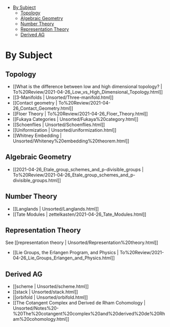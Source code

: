 -   [By Subject](#by-subject)
    -   [Topology](#topology)
    -   [Algebraic Geometry](#algebraic-geometry)
    -   [Number Theory](#number-theory)
    -   [Representation Theory](#representation-theory)
    -   [Derived AG](#derived-ag)














By Subject
==========

Topology
--------

-   [[What is the difference between low and high dimensional topology? | To%20Review/2021-04-26_Low_vs_High_Dimensional_Topology.html]]
-   [[3-Manifolds | Unsorted/Three-manifold.html]]
-   [[Contact geometry | To%20Review/2021-04-26_Contact_Geometry.html]]
-   [[Floer Theory | To%20Review/2021-04-26_Floer_Theory.html]]
-   [[Fukaya Categories | Unsorted/Fukaya%20category.html]]
-   [[Schoenflies | Unsorted/Schoenflies.html]]
-   [[Uniformization | Unsorted/uniformization.html]]
-   [[Whitney Embedding | Unsorted/Whiteney%20embedding%20theorem.html]]

Algebraic Geometry
------------------

-   [[2021-04-26_Etale_group_schemes_and_p-divisible_groups | To%20Review/2021-04-26_Etale_group_schemes_and_p-divisible_groups.html]]

Number Theory
-------------

-   [[Langlands | Unsorted/Langlands.html]]
-   [[Tate Modules | zettelkasten/2021-04-26_Tate_Modules.html]]

Representation Theory
---------------------

See [[representation theory | Unsorted/Representation%20theory.html]]

-   [[Lie Groups, the Erlangen Program, and Physics | To%20Review/2021-04-26_Lie_Groups_Erlangen_and_Physics.html]]

Derived AG
----------

-   [[scheme | Unsorted/scheme.html]]
-   [[stack | Unsorted/stack.html]]
-   [[orbifold | Unsorted/orbifold.html]]
-   [[The Cotangent Complex and Derived de Rham Cohomology | Unsorted/Notes%20-%20The%20cotangent%20complex%20and%20derived%20de%20Rham%20cohomology.html]]
